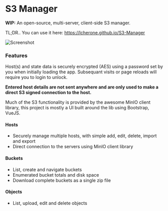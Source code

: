 # S3 Manager

**WIP:** An open-source, multi-server, client-side S3 manager.

TL;DR.. You can use it here: https://lcherone.github.io/S3-Manager

![Screenshot](https://i.imgur.com/dF2MWAa.png)

### Features

Host(s) and state data is securely encrypted (AES) using a password set by you when initially loading the app. Subsequant visits or page reloads will require you to login to unlock.

**Entered host details are not sent anywhere and are only used to make a direct S3 signed connection to the host.**

Much of the S3 functionality is provided by the awesome MinIO client library, this project is mostly a UI built around the lib using Bootstrap, VueJS.

#### Hosts

 - Securely manage multiple hosts, with simple add, edit, delete, import and export
 - Direct connection to the servers using MinIO client library

#### Buckets

 - List, create and navigate buckets
 - Enumerated bucket totals and disk space
 - Download complete buckets as a single zip file

#### Objects

 - List, upload, edit and delete objects
